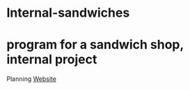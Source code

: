# Internal-sandwiches
# program for a sandwich shop, internal project
Planning [Website](https://digikate.github.io/Internal-sandwiches/Planning_site_sandwiches/template_class.html)